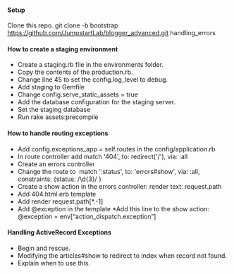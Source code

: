 #### Setup

Clone this repo.
git clone -b bootstrap https://github.com/JumpstartLab/blogger_advanced.git handling_errors


#### How to create a staging environment

*	Create a staging.rb file in the environments folder.
*	Copy the contents of the production.rb.
*	Change line 45 to set the config.log_level to debug.
*	Add staging to Gemfile
*	Change config.serve_static_assets = true
*	Add the database configuration for the staging server.
*	Set the staging database
*	Run rake assets:precompile


#### How to handle routing exceptions

* Add config.exceptions_app = self.routes in the config/application.rb
* In route controller add match '404', to: redirect('/'), via: :all
* Create an errors controller
* Change the route to  match ':status', to: 'errors#show', via: :all, constraints: {status: /\d{3}/ }
* Create a show action in the errors controller: render text: request.path
* Add 404.html.erb template
* Add render request.path[*.-1]
* Add @exception in the template
*Add this line to the show action: @exception = env[“action_dispatch.exception”]


#### Handling ActiveRecord Exceptions

* Begin and rescue.
* Modifying the articles#show to redirect to index when record not found.
* Explain when to use this.